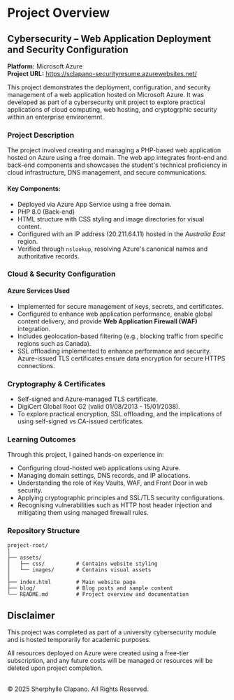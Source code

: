 # Project Overview
## Cybersecurity – Web Application Deployment and Security Configuration
**Platform:** Microsoft Azure <br>
**Project URL:** https://sclapano-securityresume.azurewebsites.net/

This project demonstrates the deployment, configuration, and security management of a web application hosted on Microsoft Azure. It was developed as part of a cybersecurity unit project to explore practical applications of cloud computing, web hosting, and cryptogrphic security within an enterprise environemnt.

### Project Description
The project involved creating and managing a PHP-based web application hosted on Azure using a free domain. The web app integrates front-end and back-end components and showcases the student's technical proficiency in cloud infrastructure, DNS management, and secure communications.

#### Key Components:
* Deployed via Azure App Service using a free domain.
* PHP 8.0 (Back-end)
* HTML structure with CSS styling and image directories for visual content.
* Configured with an IP address (20.211.64.11) hosted in the *Australia East* region.
* Verified through `nslookup`, resolving Azure's canonical names and authoritative records.

### Cloud & Security Configuration
#### Azure Services Used
* Implemented for secure management of keys, secrets, and certificates.
* Configured to enhance web application performance, enable global content delivery, and provide **Web Application Firewall (WAF)** integration.
* Includes geolocation-based filtering (e.g., blocking traffic from specific regions such as Canada).
* SSL offloading implemented to enhance performance and security. Azure-issued TLS certificates ensure data encryption for secure HTTPS connections.

### Cryptography & Certificates
* Self-signed and Azure-managed TLS certificate.
* DigiCert Global Root G2 (valid 01/08/2013 - 15/01/2038).
* To explore practical encryption, SSL offloading, and the implications of using self-signed vs CA-issued certificates.

### Learning Outcomes
Through this project, I gained hands-on experience in:
* Configuring cloud-hosted web applications using Azure.
* Managing domain settings, DNS records, and IP allocations.
* Understanding the role of Key Vaults, WAF, and Front Door in web security.
* Applying cryptographic principles and SSL/TLS security configurations.
* Recognising vulnerabilities such as HTTP host header injection and mitigating them using managed firewall rules.

### Repository Structure
```
project-root/
│
├── assets/
│   ├── css/          # Contains website styling
│   └── images/       # Contains visual assets
│
├── index.html        # Main website page
├── blog/             # Blog posts and sample content
└── README.md         # Project overview and documentation
```

## Disclaimer
This project was completed as part of a university cybersecurity module and is hosted temporarily for academic purposes. <br>

All resources deployed on Azure were created using a free-tier subscription, and any future costs will be managed or resources will be deleted upon project completion.
<br><br>

© 2025 Sherphylle Clapano. All Rights Reserved.



